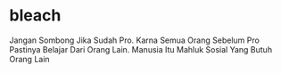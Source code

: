 # bleach
Jangan Sombong Jika Sudah Pro. 
Karna Semua Orang Sebelum Pro 
Pastinya Belajar Dari Orang Lain. 
Manusia Itu Mahluk Sosial Yang Butuh Orang Lain

